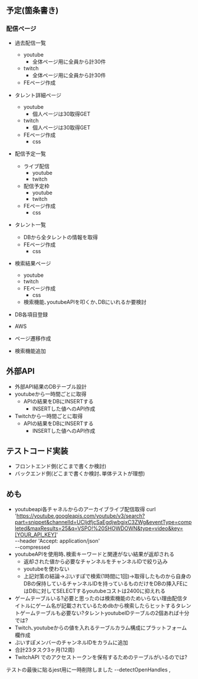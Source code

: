 ## 予定(箇条書き)

### 配信ページ

- 過去配信一覧

  - youtube
    - 全体ページ用に全員から計30件
  - twitch
    - 全体ページ用に全員から計30件
  - FEページ作成

- タレント詳細ページ
  - youtube
    - 個人ページは30取得GET
  - twitch
    - 個人ページは30取得GET
  - FEページ作成
    - css
- 配信予定一覧

  - ライブ配信
    - youtube
    - twitch
  - 配信予定枠
    - youtube
    - twitch
  - FEページ作成
    - css

- タレント一覧

  - DBから全タレントの情報を取得
  - FEページ作成
    - css

- 検索結果ページ

  - youtube
  - twitch
  - FEページ作成
    - css
  - 検索機能､youtubeAPIを叩くか､DBにいれるか要検討

- DB各項目登録
- AWS
- ページ遷移作成
- 検索機能追加

## 外部API

- 外部API結果のDBテーブル設計
- youtubeから一時間ごとに取得
  - APIの結果をDBにINSERTする
    - INSERTした値へのAPI作成
- Twitchから一時間ごとに取得
  - APIの結果をDBにINSERTする
    - INSERTした値へのAPI作成

## テストコード実装

- フロントエンド側(どこまで書くか検討)
- バックエンド側(どこまで書くか検討､単体テストが理想)

## めも

- youtubeapi各チャネルからのアーカイブライブ配信取得
  curl \
   'https://youtube.googleapis.com/youtube/v3/search?part=snippet&channelId=UCIjdfjcSaEgdjwbgjxC3ZWg&eventType=completed&maxResults=25&q=VSPO!%20SHOWDOWN&type=video&key=[YOUR_API_KEY]' \
   --header 'Accept: application/json' \
   --compressed
- youtubeAPIを使用時､検索キーワードと関連がない結果が返却される
  - 返却された値から必要なチャンネルをチャンネルIDで絞り込み
  - youtubeを使わない
  - 上記対策の結論→ぶいすぽで検索(1時間に1回)→取得したものから自身のDBの保持しているチャンネルIDを持っているものだけをDBの挿入FEにはDBに対してSELECTするyoutubeコストは2400に抑えれる
- ゲームテーブルいる?必要と思ったのは検索機能のためいらない理由配信タイトルにゲーム名が記載されているためdbから検索したらヒットするタレントゲームテーブルも必要ない?タレントyoutubeIDテーブルの2個あれば十分では?
- Twitch､youtubeからの値を入れるテーブルカラム構成にプラットフォーム欄作成
- ぶいすぽメンバーのチャンネルIDをカラムに追加
- 合計23タスク3ヶ月(12周)
- TwitchAPI でのアクセストークンを保有するためのテーブルがいるのでは?

テストの最後に貼るjest用に一時削除しました --detectOpenHandles ,
